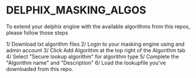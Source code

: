 # DELPHIX_MASKING_ALGOS

To extend your delphix engine with the available algorithms from this repos, please follow those steps

1/ Download txt algorithm files
2/ Login to your masking engine using and admin account
3/ Click Add Algorithm at the top right of the Algorithm tab
4/ Select "Secure lookup algorithm" for algorithm type
5/ Complete the "Algorithm name" and "Description"
6/ Load the lookupfile you've downloaded from this repo.
